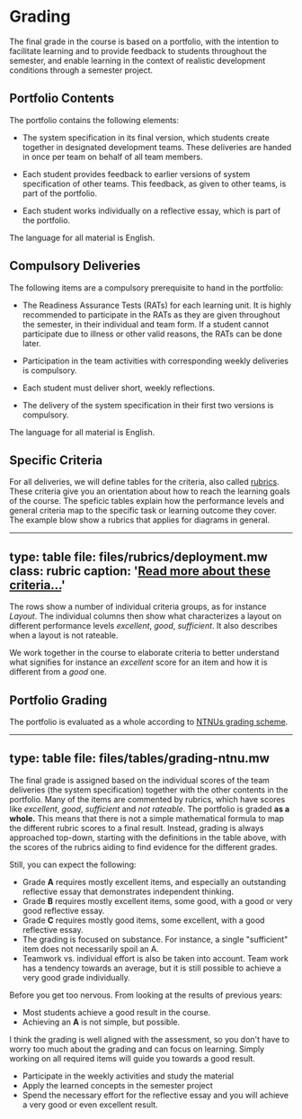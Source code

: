 # Grading


The final grade in the course is based on a portfolio, with the intention to facilitate learning and to provide feedback to students throughout the semester, and enable learning in the context of realistic development conditions through a semester project.


## Portfolio Contents

The portfolio contains the following elements:

* The system specification in its final version, which students create together in designated development teams. These deliveries are handed in once per team on behalf of all team members.

* Each student provides feedback to earlier versions of system specification of other teams. This feedback, as given to other teams, is part of the portfolio.

* Each student works individually on a reflective essay, which is part of the portfolio.

The language for all material is English. 



## Compulsory Deliveries

The following items are a compulsory prerequisite to hand in the portfolio:

* The Readiness Assurance Tests (RATs) for each learning unit. It is highly recommended to participate in the RATs as they are given throughout the semester, in their individual and team form. If a student cannot participate due to illness or other valid reasons, the RATs can be done later. 

* Participation in the team activities with corresponding weekly deliveries is compulsory.

* Each student must deliver short, weekly reflections.

* The delivery of the system specification in their first two versions is compulsory. 

The language for all material is English. 
 

## Specific Criteria

For all deliveries, we will define tables for the criteria, also called [rubrics](https://en.wikipedia.org/wiki/Rubric_(academic)).
These criteria give you an orientation about how to reach the learning goals of the course. 
The speficic tables explain how the performance levels and general criteria map to the specific task or learning outcome they cover. The example blow show a rubrics that applies for diagrams in general.

---
type: table
file: files/rubrics/deployment.mw
class: rubric
caption: '<a href="learning-grading.html#grading-criteria">Read more about these criteria...</a>'
---

The rows show a number of individual criteria groups, as for instance *Layout*. The individual columns then show what characterizes a layout on different performance levels *excellent*, *good*, *sufficient*. It also describes when a layout is not rateable.


We work together in the course to elaborate criteria to better understand what signifies for instance an *excellent* score for an item and how it is different from a *good* one.


## Portfolio Grading

The portfolio is evaluated as a whole according to [NTNUs grading scheme](https://innsida.ntnu.no/wiki/-/wiki/Norsk/Karakterskalaen). 

---
type: table
file: files/tables/grading-ntnu.mw
---

The final grade is assigned based on the individual scores of the team deliveries (the system specification) together with the other contents in the portfolio.
Many of the items are commented by rubrics, which have scores like *excellent*, *good*, *sufficient* and *not rateable*.
The portfolio is graded **as a whole.** 
This means that there is not a simple mathematical formula to map the different rubric scores to a final result. 
Instead, grading is always approached top-down, starting with the definitions in the table above, with the scores of the rubrics aiding to find evidence for the different grades. 

Still, you can expect the following:

* Grade **A** requires mostly excellent items, and especially an outstanding reflective essay that demonstrates independent thinking.
* Grade **B** requires mostly excellent items, some good, with a good or very good reflective essay.
* Grade **C** requires mostly good items, some excellent, with a good reflective essay.
* The grading is focused on substance. For instance, a single "sufficient" item does not necessarily spoil an A. 
* Teamwork vs. individual effort is also be taken into account. Team work has a tendency towards an average, but it is still possible to achieve a very good grade individually.

Before you get too nervous. From looking at the results of previous years:

* Most students achieve a good result in the course.
* Achieving an **A** is not simple, but possible. 

I think the grading is well aligned with the assessment, so you don't have to worry too much about the grading and can focus on learning. Simply working on all required items will guide you towards a good result.

* Participate in the weekly activities and study the material
* Apply the learned concepts in the semester project
* Spend the necessary effort for the reflective essay and you will achieve a very good or even excellent result. 

